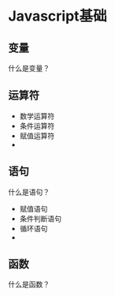 # Javascript基础
## 变量
什么是变量？
## 运算符
+ 数学运算符
+ 条件运算符
+ 赋值运算符
+ 
## 语句
什么是语句？
+ 赋值语句
+ 条件判断语句
+ 循环语句
+ 
## 函数
什么是函数？